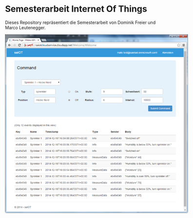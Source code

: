 Semesterarbeit Internet Of Things
===

Dieses Repository repräsentiert die Semesterarbeit von Dominik Freier und Marco Leutenegger.

<img src="https://raw.githubusercontent.com/greekins/saIOT/master/img/cockpit.PNG?token=ADt5qyffBT2jTtDkhbYDzccUCy2r44zsks5Ur5svwA%3D%3D" style="max-width: 600px">
